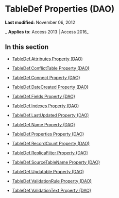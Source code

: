 
# TableDef Properties (DAO)

 **Last modified:** November 06, 2012

 _ **Applies to:** Access 2013 | Access 2016_

## In this section


- [TableDef.Attributes Property (DAO)](d01588c3-e94e-06bd-6568-974873411f2d.md)
    
- [TableDef.ConflictTable Property (DAO)](0db8b975-eb6d-19c6-cfb7-6ce01230ebe4.md)
    
- [TableDef.Connect Property (DAO)](4fbb324c-a358-8fad-60f2-fb8005cf74d9.md)
    
- [TableDef.DateCreated Property (DAO)](fedd28e9-41a4-db7f-9ba9-6ada350d594a.md)
    
- [TableDef.Fields Property (DAO)](ca85be33-c872-309d-b1f0-d1ffb6951547.md)
    
- [TableDef.Indexes Property (DAO)](b168ff75-0a5f-2bc0-9180-2add520a12c6.md)
    
- [TableDef.LastUpdated Property (DAO)](fafe54e2-2cf0-5874-92b9-6e20a65e77ef.md)
    
- [TableDef.Name Property (DAO)](66b751ee-cf8a-a1f2-c646-6124e5f18cd0.md)
    
- [TableDef.Properties Property (DAO)](e6eefc5f-498c-77c1-79e1-e4d0b8cc2133.md)
    
- [TableDef.RecordCount Property (DAO)](f8804244-0134-fc1f-1f5f-4971afe17974.md)
    
- [TableDef.ReplicaFilter Property (DAO)](f44273de-2b6a-750f-cb7c-12c3ac2da503.md)
    
- [TableDef.SourceTableName Property (DAO)](3c02f5f6-70ae-39ec-0984-8d6b81992418.md)
    
- [TableDef.Updatable Property (DAO)](0b1ae7e5-416d-06f0-5d74-989c6db67ff2.md)
    
- [TableDef.ValidationRule Property (DAO)](7dcd6f2c-45bc-a50b-727d-589371d5803f.md)
    
- [TableDef.ValidationText Property (DAO)](9f38616a-41ee-cbd1-9e29-da436b258e08.md)
    
